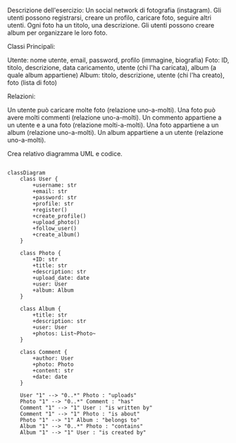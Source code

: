 
Descrizione dell'esercizio:
Un social network di fotografia (instagram).
Gli utenti possono registrarsi, creare un profilo, caricare foto, seguire altri utenti.
Ogni foto ha un titolo, una descrizione. Gli utenti possono creare album per organizzare le loro foto.

Classi Principali:

Utente: nome utente, email, password, profilo (immagine, biografia)
Foto: ID, titolo, descrizione, data caricamento, utente (chi l'ha caricata), album (a quale album appartiene)
Album: titolo, descrizione, utente (chi l'ha creato), foto (lista di foto)

Relazioni:

Un utente può caricare molte foto (relazione uno-a-molti).
Una foto può avere molti commenti (relazione uno-a-molti).
Un commento appartiene a un utente e a una foto (relazione molti-a-molti).
Una foto appartiene a un album (relazione uno-a-molti).
Un album appartiene a un utente (relazione uno-a-molti).

Crea relativo diagramma UML e codice.

```mermaid

classDiagram
    class User {
        +username: str
        +email: str
        +password: str
        +profile: str
        +register()
        +create_profile()
        +upload_photo()
        +follow_user()
        +create_album()
    }

    class Photo {
        +ID: str
        +title: str
        +description: str
        +upload_date: date
        +user: User
        +album: Album
    }

    class Album {
        +title: str
        +description: str
        +user: User
        +photos: List~Photo~
    }

    class Comment {
        +author: User
        +photo: Photo
        +content: str
        +date: date
    }

    User "1" --> "0..*" Photo : "uploads"
    Photo "1" --> "0..*" Comment : "has"
    Comment "1" --> "1" User : "is written by"
    Comment "1" --> "1" Photo : "is about"
    Photo "1" --> "1" Album : "belongs to"
    Album "1" --> "0..*" Photo : "contains"
    Album "1" --> "1" User : "is created by"
```
